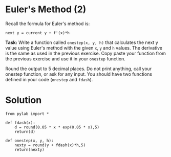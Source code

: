 # Euler's Method (2)

Recall the formula for Euler's method is:

`next y = current y + f'(x)*h`

**Task:** Write a function called `onestep(x, y, h)` that calculates the next y value using Euler's method with the given `x`, `y` and `h` values. The derivative is the same as used in the previous exercise. Copy paste your function from the previous exercise and use it in your `onestep` function. 

Round the output to 5 decimal places. Do not print anything, call your onestep function, or ask for any input. You should have two functions defined in your code (`onestep` and `fdash`). 


# Solution

```
from pylab import *

def fdash(x):
    d = round(0.05 * x * exp(0.05 * x),5)
    return(d)

def onestep(x, y, h):
    nexty = round(y + fdash(x)*h,5)
    return(nexty)

```
